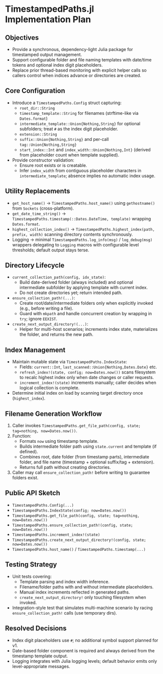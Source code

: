 # TimestampedPaths.jl Implementation Plan

## Objectives
- Provide a synchronous, dependency-light Julia package for timestamped output management.
- Support configurable folder and file naming templates with date/time tokens and optional index digit placeholders.
- Replace prior thread-based monitoring with explicit helper calls so callers control when indices advance or directories are created.

## Core Configuration
- Introduce a `TimestampedPaths.Config` struct capturing:
  - `root_dir::String`
  - `timestamp_template::String` for filenames (strftime-like via `Dates.format`)
  - `intermediate_template::Union{Nothing,String}` for optional subfolders; treat `#` as the index digit placeholder.
  - `extension::String`
  - `suffix::Union{Nothing,String}` and per-call `tag::Union{Nothing,String}`
  - `start_index::Int` and `index_width::Union{Nothing,Int}` (derived from placeholder count when template supplied).
- Provide constructor validation:
  - Ensure root exists or is creatable.
  - Infer `index_width` from contiguous placeholder characters in `intermediate_template`; absence implies no automatic index usage.

## Utility Replacements
- `get_host_name()` → `TimestampedPaths.host_name()` using `gethostname()` from `Sockets` (cross-platform).
- `get_date_time_string()` → `TimestampedPaths.timestamp(::Dates.DateTime, template)` wrapping `Dates.format`.
- `highest_collection_index()` → `TimestampedPaths.highest_index(path, prefix, width)` scanning directory contents synchronously.
- Logging → minimal `TimestampedPaths.log_info(msg)` / `log_debug(msg)` wrappers delegating to `Logging` macros with configurable level thresholds; default output stays terse.

## Directory Lifecycle
- `current_collection_path(config, idx_state)`:
  - Build date-derived folder (always included) and optional intermediate subfolder by applying template with current index.
  - Do not create directories yet; return intended path.
- `ensure_collection_path!(...)`:
  - Create root/date/intermediate folders only when explicitly invoked (e.g., before writing a file).
  - Guard with `mkpath` and handle concurrent creation by wrapping in `try`; ignore `EEXIST`.
- `create_next_output_directory!(...)`:
  - Helper for multi-host scenarios; increments index state, materializes the folder, and returns the new path.

## Index Management
- Maintain mutable state via `TimestampedPaths.IndexState`:
  - Fields: `current::Int`, `last_scanned::Union{Nothing,Dates.Date}` etc.
  - `refresh_index!(state, config; now=Dates.now())` scans filesystem to recalc highest index only when date changes or caller requests.
  - `increment_index!(state)` increments manually; caller decides when logical collection is complete.
- Determine initial index on load by scanning target directory once (`highest_index`).

## Filename Generation Workflow
1. Caller invokes `TimestampedPaths.get_file_path(config, state; tag=nothing, now=Dates.now())`.
2. Function:
   - Formats `now` using timestamp template.
   - Builds intermediate folder path using `state.current` and template (if defined).
   - Combines root, date folder (from timestamp parts), intermediate folder, and file name (timestamp + optional suffix/tag + extension).
   - Returns full path without creating directories.
3. Caller may call `ensure_collection_path!` before writing to guarantee folders exist.

## Public API Sketch
- `TimestampedPaths.Config(...)`
- `TimestampedPaths.IndexState(config; now=Dates.now())`
- `TimestampedPaths.get_file_path(config, state; tag=nothing, now=Dates.now())`
- `TimestampedPaths.ensure_collection_path!(config, state; now=Dates.now())`
- `TimestampedPaths.increment_index!(state)`
- `TimestampedPaths.create_next_output_directory!(config, state; now=Dates.now())`
- `TimestampedPaths.host_name()` / `TimestampedPaths.timestamp(...)`

## Testing Strategy
- Unit tests covering:
  - Template parsing and index width inference.
  - Filename/folder paths with and without intermediate placeholders.
  - Manual index increments reflected in generated paths.
  - `create_next_output_directory!` only touching filesystem when invoked.
- Integration-style test that simulates multi-machine scenario by racing `ensure_collection_path!` calls (use temporary dirs).

## Resolved Decisions
- Index digit placeholders use `#`; no additional symbol support planned for v1.
- Date-based folder component is required and always derived from the timestamp template output.
- Logging integrates with Julia logging levels; default behavior emits only level-appropriate messages.

